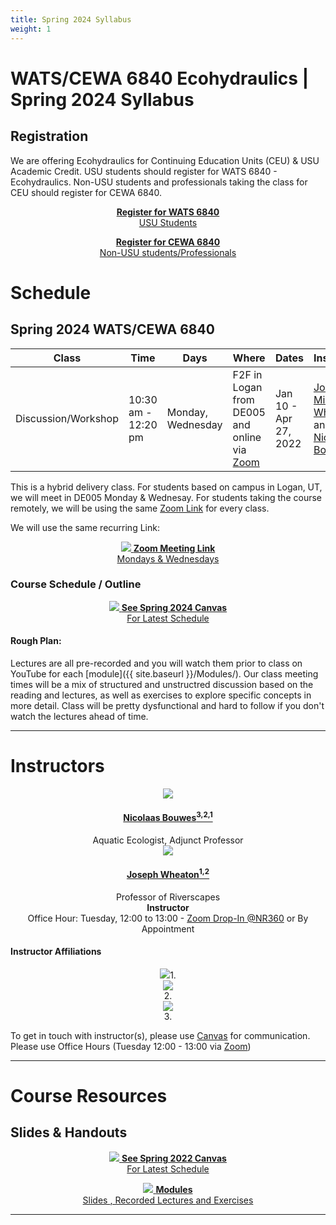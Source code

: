 ```yaml
---
title: Spring 2024 Syllabus
weight: 1
---
```


# WATS/CEWA 6840 Ecohydraulics | Spring 2024 Syllabus


<!--- Add image
<div align="center">
<img width="500" src="{{ site.baseurl }}/assets/images/pics/BridgePatsBDA.png">
</div>
--->
## Registration
We are offering Ecohydraulics for Continuing Education Units (CEU) & USU Academic Credit. USU students should register for WATS 6840 - Ecohydraulics. Non-USU students and professionals taking the class for CEU should register for CEWA 6840. 

<div align="center">
<a class="hollow button" href="https://ss.banner.usu.edu/StudentRegistrationSsb/ssb/registration/registration" target="blank"><b>Register for WATS 6840</b><br>USU Students</a>

<a class="hollow button" href="https://cpe.usu.edu/search/publicCourseAdvancedSearch.do?method=doPaginatedSearch&showInternal=false&courseSearch.courseDescriptionKeyword=&courseSearch.partialCourseNumber=&courseSearch.courseCategoryStringArray=0&courseSearch.sectionSemesterIdString=&courseSearch.programAreaStringArray=1134103&courseSearch.deliveryMethodString=&courseSearch.sectionInstructorName=&courseSearch.filterString=availforreg"> <b>Register for CEWA 6840</b> <br>Non-USU students/Professionals </a>



</div>



# Schedule

## Spring 2024 WATS/CEWA 6840
<!--- removing this link as there are 5 CRNs w. different campuses 
[Ecohydraulics -  CRN TBD  - WATS 6840]()

Don't forget to update Zoom link --->

| Class     | Time              | Days | Where                     | Dates                 |  Instructors                                                                                         |
|----------|-------------------|------|---------------------------|-----------------------------|-----------------------------------------------------------------------------------------------------|
| Discussion/Workshop     | 10:30 am - 12:20 pm | Monday, Wednesday    | F2F in Logan from DE005 and online via [Zoom]() | Jan 10 - Apr 27,  2022 |  [Joseph Michael Wheaton ](http://joewheaton.org) and [Nicolaas Bouwes](https://www.researchgate.net/profile/Nick_Bouwes)|

This is a hybrid delivery class. For students based on campus in Logan, UT, we will meet in DE005 Monday & Wednesay.  For students taking the course remotely, we will be using the same [Zoom Link]() for every class. 

We will use the same recurring Link:
<div align="center">
<a class="hollow button" target="" href=""><img src="{{ site.baseurl }}/assets/images/zoom_icon_32.png">  <b>Zoom Meeting Link</b><br>Mondays & Wednesdays</a>

</div>

### Course Schedule / Outline


<div align="center">
<a class="hollow button" href="https://usu.instructure.com/courses/" target="blank"><img src="{{ site.baseurl }}/assets/images/canvas_logo.png">  <b>See Spring 2024 Canvas</b><br> For Latest Schedule</a>
</div>

#### Rough Plan:

Lectures are all pre-recorded and you will watch them prior to class on YouTube for each [module]({{ site.baseurl }}/Modules/). Our class meeting times will be a mix of structured and unstructred discussion based on the reading and lectures, as well as exercises to explore specific concepts in more detail. Class will be pretty dysfunctional and hard to follow if you don't watch the lectures ahead of time.   

<!--- UPDATE With 2024 Schedule 

*2022 Schedule... not yet updated, but indicative*

| Week |                 Date (Wednesdays @ 10:30-12:20)                 | Module                                           |
| ---- | :----------------------------------: | ------------------------------------------------ |
| 1    |                 1/12                 | [1. Course Overview & Introductions]({{ site.baseurl }}/Modules/Intro.html) |
| 2    |       MLK Holiday Monday 1/17        |                                                  |
| 2    |                 1/19                 | [2. Hydraulics]({{ site.baseurl }}/Modules/Hydraulics.html)  |
| 3    |                 1/26                 | [3. Fluvial Geomorphology]({{ site.baseurl }}/Modules/Geomorph.html)  |
| 4    |                 2/2                  | [4. Traditional Ecohydraulics - HSI]({{ site.baseurl }}/Modules/Ecohydraulics_HSI.html)  |
| 5    |                 2/9                  | [5. Ecohydraulics - FIS]({{ site.baseurl }}/Modules/Ecohydraulics_FIS.html) |
| 6    |                 2/16                 | [6. Bioenergetics Models]({{ site.baseurl }}/Modules/Bioenergetics.html)  |
| 7    | Presidents Day Monday 2/21; No Class |                                                  |
| 7    |                 2/23                 | [7. NREI Models]({{ site.baseurl }}/Modules/NREI.html)  |
| 8    |                 3/2                  | [8. River Styles]({{ site.baseurl }}/Modules/RiverSytles.html) |
|     | Spring Break; No Class |      3/7 to 3/11                                            |
| 9    |                 3/23                 | [9. Riverscape Network Models]({{ site.baseurl }}/Modules/NetworkTools.html) |
| 10   |                 3/30                 | [10. Temperature & Gross Primary Production Models]({{ site.baseurl }}/Modules/TempGPP.html) |
| 11   |                 4/6                | [11. Fish Life Cycle Models]({{ site.baseurl }}/Modules/LCM.html) |
| 12   |                 4/13                | [12. Fish Life Cycle Models (cont.)]({{ site.baseurl }}/Modules/LCM.html) |
| 13   |                 4/20                  | [13. Upscaling to Network]({{ site.baseurl }}/Modules/Upscaling.html) |
| 14   |                 4/26                 |  Last Day of Classes USU |
                                             |

--->



------
# Instructors

<div class="row small-up-2 medium-up-2 large-up-4" align="center">

  <div class="column column-block">
    <a href="https://www.researchgate.net/profile/Nick_Bouwes"><img src="{{ site.baseurl }}/assets/images/people/bouwes-round_1_orig.png"></a>
    <h4><a href="https://www.researchgate.net/profile/Nick_Bouwes">Nicolaas Bouwes<sup>3,2,1</sup></a></h4>
   Aquatic  Ecologist, Adjunct Professor
  </div>


  <div class="column column-block">
    <a href="https://www.researchgate.net/profile/Joseph_Wheaton"><img src="{{ site.baseurl }}/assets/images/people/JoeWheaton.png"></a>
    <h4><a href="http://joewheaton.org">Joseph Wheaton<sup>1,2</sup></a></h4>
    Professor of Riverscapes<br>
   <b>Instructor</b><br>
   Office Hour: Tuesday, 12:00 to 13:00 - <a href="https://usu-edu.zoom.us/j/84820515528?pwd=WXg1NDhzMWFMSDNJYXVaem1kbllPdz09">Zoom Drop-In @NR360</a> or By Appointment
  </div>

<!--- Replace Lauren w. 2024 Teaching assitant

<div class="column column-block">
    <a href="http://etal.joewheaton.org/lauren-herbine.html"><img src="{{ site.baseurl }}/assets/images/people/Lauren_Round_200.png"></a>
    <h4><a href="http://etal.joewheaton.org/lauren-herbine.html">Lauren Herbine<sup>1</sup></a></h4>
    Graduate Research Assistant<br>
   <b>Teaching Assistant</b><br>
   Office Hours: Thursdays, 9:00 to 10:00 JQL 147 -  or By Appointment
  </div>
--->

</div>

#### Instructor Affiliations

<div class="row small-up-2 medium-up-2 large-up-5" align="center">

  <div class="column column-block">
    <a href="https://qcnr.usu.edu/wats/index"><img src="{{ site.baseurl }}/assets/images/logos/USU.png"></a>1. 
  </div>

  <div class="column column-block">
	<a href="http://www.anabranchsolutions.com"><img src="{{ site.baseurl }}/assets/images/logos/anabranch.png"></a><br>2. 
  </div>

<div class="column column-block">
    <a href="https://www.eco-logical-research.com/"><img src="{{ site.baseurl }}/assets/images/logos/ELR.png"></a><br>3.
  </div>
</div>



To get in touch with instructor(s), please use [Canvas](https://usu.instructure.com/courses/) for communication. 
Please use Office Hours (Tuesday 12:00 - 13:00 via [Zoom](https://usu-edu.zoom.us/j/84820515528?pwd=WXg1NDhzMWFMSDNJYXVaem1kbllPdz09)) <i class="fa fa-search" aria-hidden="true"></i>




--------
# Course Resources


## Slides & Handouts

<!---- dont' forget to update Canvas link --->

<div align="center">
<a class="hollow button" href="https://usu.instructure.com/courses/683598" target="blank"><img src="{{ site.baseurl }}/assets/images/canvas_logo.png">  <b>See Spring 2022 Canvas</b><br> For Latest Schedule</a>

<a class="hollow button" href="{{ site.baseurl }}/modules"><img src="{{ site.baseurl }}/assets/images/presentation.png"> <b>Modules</b> <br> Slides  <i class="fa fa-file-pdf-o" aria-hidden="true"></i>, Recorded Lectures <i class="fa fa-youtube-play" aria-hidden="true"></i> and Exercises </a>



</div>



---------

<!-----

# The  Students and Their Work

## 2022 Cohort

Their hard work is showcased in some of their course websites below.

| Student               | Student Status and Department | Course Website                                                                  |
|-----------------------|-----------------------------|---------------------------------------------------------------------------------|
| [Triton Abeyta](https://sites.google.com/view/tritonabeytawats5150/home?authuser=0)         | Undergrad in WATS           |     [![site]({{ site.baseurl }}/assets/images/people/2021/Triton.png)](https://sites.google.com/view/tritonabeytawats5150/home?authuser=0){:target="_blank"}          |
| [Jens Ammon](https://jensammon5.wixsite.com/jens/fluvial-geomorphology)            | Undergrad in WATS           |    [![site]({{ site.baseurl }}/assets/images/people/2021/Jens.png)](https://jensammon5.wixsite.com/jens/fluvial-geomorphology){:target="_blank"}                    |
| [Alec Andretti](https://sites.google.com/aggiemail.usu.edu/alec-arditti-fluvial/home?authuser=0)         | Graduate in WATS            | [![site]({{ site.baseurl }}/assets/images/people/2021/Alec.png)](https://sites.google.com/aggiemail.usu.edu/alec-arditti-fluvial/home?authuser=0){:target="_blank"} |
| [Devin Baumer](https://baumdevi.wixsite.com/dbaumer)          | Graduate in WATS            |  [![site]({{ site.baseurl }}/assets/images/people/2021/Devin.png)](https://baumdevi.wixsite.com/dbaumer){:target="_blank"}                                            |
| [Gabe Benitez](https://gavabe45.wixsite.com/website)          | Graduate in CEE             |   [![site]({{ site.baseurl }}/assets/images/people/2021/Gabe.png)](https://gavabe45.wixsite.com/website){:target="_blank"}                                           |
| [Bryce Bollinger](https://sites.google.com/aggiemail.usu.edu/bryce-5150/home?authuser=0)       | Undergrad in  WATS          |   [![site]({{ site.baseurl }}/assets/images/people/2021/Bryce.png)](https://sites.google.com/aggiemail.usu.edu/bryce-5150/home?authuser=0){:target="_blank"}          |
| [Haley Canham](https://sites.google.com/aggiemail.usu.edu/hcanham-fluvial/home?authuser=0)          | Graduate in CEE             |   [![site]({{ site.baseurl }}/assets/images/people/2021/Haley.png)](https://sites.google.com/aggiemail.usu.edu/hcanham-fluvial/home?authuser=0){:target="_blank"}     |
| [Amy Carmellini](https://sites.google.com/aggiemail.usu.edu/fluv/home?authuser=0)        | Graduate in CEE             |    [![site]({{ site.baseurl }}/assets/images/people/2021/Amy.png)](https://sites.google.com/aggiemail.usu.edu/fluv/home?authuser=0){:target="_blank"}               |
| [Jeffrey Chandler](https://sites.google.com/view/jeffreycgeomorphology/home?authuser=0)      | Undergrad in WILD           |   [![site]({{ site.baseurl }}/assets/images/people/2021/Jeffrey.png)](https://sites.google.com/view/jeffreycgeomorphology/home?authuser=0){:target="_blank"}            |
| [Casey Choate](https://cchoate2.wixsite.com/fluvial)          | Undergrad in WATS           |     [![site]({{ site.baseurl }}/assets/images/people/2021/Casey.png)](https://cchoate2.wixsite.com/fluvial){:target="_blank"}                                         |
| [Daniel Cremin-Thurber](https://danielthurber.weebly.com/fluvial-geomorphology) | Graduate in CEE             |      [![site]({{ site.baseurl }}/assets/images/people/2021/Daniel.png)](https://danielthurber.weebly.com/fluvial-geomorphology){:target="_blank"}                      |
| [Denny Haynes ](https://fluvialhaynes.weebly.com/)         | Graduate in WATS            |      [![site]({{ site.baseurl }}/assets/images/people/2021/Denny.png)](https://fluvialhaynes.weebly.com/){:target="_blank"}                                           |
| [Lauren Herbine](https://sites.google.com/aggiemail.usu.edu/lauren-herbine-fluvgeomorph/home )        | Graduate in WATS            |   [![site]({{ site.baseurl }}/assets/images/people/2021/Lauren.png)](https://sites.google.com/aggiemail.usu.edu/lauren-herbine-fluvgeomorph/home){:target="_blank"}   |
| [Megh Raj](https://fluvialtalk.weebly.com/)              | Graduate in CEE             |     [![site]({{ site.baseurl }}/assets/images/people/2021/Megh.png)](https://fluvialtalk.weebly.com/){:target="_blank"}                                              |
| [Carter Lybeck](https://sites.google.com/view/fluvialgeomorphology/home?authuser=0)         | Undergrad in WATS           |    [![site]({{ site.baseurl }}/assets/images/people/2021/Carter.png)](https://sites.google.com/view/fluvialgeomorphology/home?authuser=0){:target="_blank"}            |
| [Kathryn Ann Margetts](https://sites.google.com/view/kat-sd/home?authuser=0)  | Graduate in CEE             |      [![site]({{ site.baseurl }}/assets/images/people/2021/Kat.png)](https://sites.google.com/view/kat-sd/home?authuser=0){:target="_blank"}                        |
| [Manisha Panthi](https://waterinaction.wordpress.com/rivers/ )        | Graduate in CEE             |   [![site]({{ site.baseurl }}/assets/images/people/2021/Manisha.png)](https://waterinaction.wordpress.com/rivers/){:target="_blank"}                                   |
| [Anna Paulding](https://geology3a.weebly.com/)         | Graduate in CEE             |    [![site]({{ site.baseurl }}/assets/images/people/2021/Anna.png)](https://geology3a.weebly.com/){:target="_blank"}                                                 |
| [Tansy Remiszewski](https://www.tansyremiszewski.com/fluvialgeomorphology)     | Graduate in WATS            |     [![site]({{ site.baseurl }}/assets/images/people/2021/Tansy.png)](https://www.tansyremiszewski.com/fluvialgeomorphology){:target="_blank"}                        |
| [Shelby Sawyer](https://sites.google.com/view/shelbysawyer/home?authuser=0)         | Graduate in WATS            |        [![site]({{ site.baseurl }}/assets/images/people/2021/Shelby.png)](https://sites.google.com/view/shelbysawyer/home?authuser=0){:target="_blank"}                |
| [Clark Taylor](https://sites.google.com/view/clark-taylor-wats-5150/home?authuser=0)          | Undergrad in GEO            |    [![site]({{ site.baseurl }}/assets/images/people/2021/Clark.png)](https://sites.google.com/view/clark-taylor-wats-5150/home?authuser=0){:target="_blank"}          |

--->
